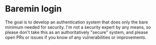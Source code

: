 # Baremin login

The goal is to develop an authentication system that does only the bare minimum needed for security. I'm not a security expert by any means, so please don't take this as an authoritatively "secure" system, and please open PRs or issues if you know of any vulnerabilities or improvements. 
